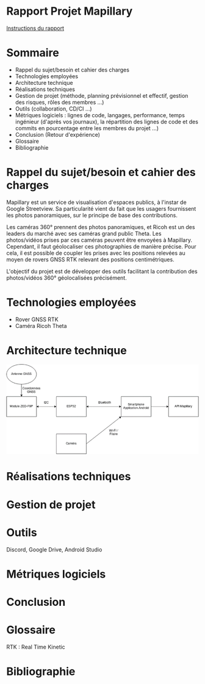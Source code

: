 # Rapport Projet Mapillary

[Instructions du rapport](https://air.imag.fr/index.php/Projets_2022-2023)

# Sommaire
 - Rappel du sujet/besoin et cahier des charges
 - Technologies employées
 - Architecture technique
 - Réalisations techniques
 - Gestion de projet (méthode, planning prévisionnel et effectif, gestion des risques, rôles des membres ...)
 - Outils (collaboration, CD/CI ...)
 - Métriques logiciels : lignes de code, langages, performance, temps ingénieur (d'après vos journaux), la répartition des lignes de code et des commits en pourcentage entre les membres du projet ...)
 - Conclusion (Retour d'expérience)
 - Glossaire
 - Bibliographie

# Rappel du sujet/besoin et cahier des charges

Mapillary est un service de visualisation d'espaces publics, à l'instar de Google Streetview. Sa particularité vient du fait que les usagers fournissent les photos panoramiques, sur le principe de base des contributions.

Les caméras 360° prennent des photos panoramiques, et Ricoh est un des leaders du marché avec ses caméras grand public Theta. Les photos/vidéos prises par ces caméras peuvent être envoyées à Mapillary. Cependant, il faut géolocaliser ces photographies de manière précise. Pour cela, il est possible de coupler les prises avec les positions relevées au moyen de rovers GNSS RTK relevant des positions centimétriques.

L'objectif du projet est de développer des outils facilitant la contribution des photos/vidéos 360° géolocalisées précisément.

# Technologies employées

 - Rover GNSS RTK
 - Caméra Ricoh Theta

# Architecture technique

![Architecture of the project](images/Architecture.png)

# Réalisations techniques



# Gestion de projet



# Outils

Discord, Google Drive, Android Studio

# Métriques logiciels



# Conclusion



# Glossaire

RTK : Real Time Kinetic

# Bibliographie
